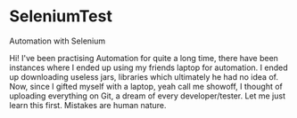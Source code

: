 # SeleniumTest
Automation with Selenium

Hi! I've been practising Automation for quite a long time, there have been instances where I ended up using my friends laptop for automation. I ended up downloading useless jars, libraries which ultimately he had no idea of. Now, since I gifted myself with a laptop, yeah call me showoff, I thought of uploading everything on Git, a dream of every developer/tester.
Let me just learn this first.
Mistakes are human nature. 

